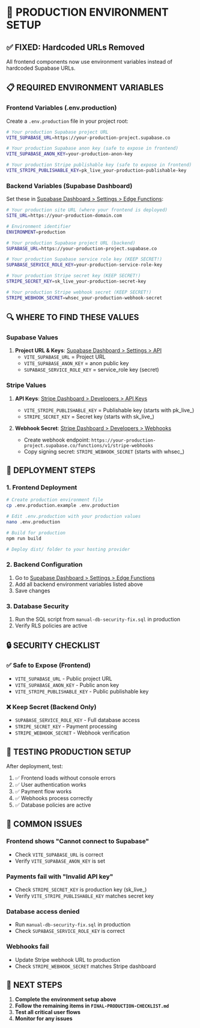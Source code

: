 # 🚀 PRODUCTION ENVIRONMENT SETUP

## ✅ FIXED: Hardcoded URLs Removed
All frontend components now use environment variables instead of hardcoded Supabase URLs.

## 📋 REQUIRED ENVIRONMENT VARIABLES

### Frontend Variables (.env.production)
Create a `.env.production` file in your project root:

```bash
# Your production Supabase project URL
VITE_SUPABASE_URL=https://your-production-project.supabase.co

# Your production Supabase anon key (safe to expose in frontend)
VITE_SUPABASE_ANON_KEY=your-production-anon-key

# Your production Stripe publishable key (safe to expose in frontend)
VITE_STRIPE_PUBLISHABLE_KEY=pk_live_your-production-publishable-key
```

### Backend Variables (Supabase Dashboard)
Set these in [Supabase Dashboard > Settings > Edge Functions](https://supabase.com/dashboard/project/your-project/settings/functions):

```bash
# Your production site URL (where your frontend is deployed)
SITE_URL=https://your-production-domain.com

# Environment identifier
ENVIRONMENT=production

# Your production Supabase project URL (backend)
SUPABASE_URL=https://your-production-project.supabase.co

# Your production Supabase service role key (KEEP SECRET!)
SUPABASE_SERVICE_ROLE_KEY=your-production-service-role-key

# Your production Stripe secret key (KEEP SECRET!)
STRIPE_SECRET_KEY=sk_live_your-production-secret-key

# Your production Stripe webhook secret (KEEP SECRET!)
STRIPE_WEBHOOK_SECRET=whsec_your-production-webhook-secret
```

## 🔍 WHERE TO FIND THESE VALUES

### Supabase Values
1. **Project URL & Keys**: [Supabase Dashboard > Settings > API](https://supabase.com/dashboard/project/your-project/settings/api)
   - `VITE_SUPABASE_URL` = Project URL
   - `VITE_SUPABASE_ANON_KEY` = anon public key
   - `SUPABASE_SERVICE_ROLE_KEY` = service_role key (secret)

### Stripe Values
1. **API Keys**: [Stripe Dashboard > Developers > API Keys](https://dashboard.stripe.com/apikeys)
   - `VITE_STRIPE_PUBLISHABLE_KEY` = Publishable key (starts with pk_live_)
   - `STRIPE_SECRET_KEY` = Secret key (starts with sk_live_)

2. **Webhook Secret**: [Stripe Dashboard > Developers > Webhooks](https://dashboard.stripe.com/webhooks)
   - Create webhook endpoint: `https://your-production-project.supabase.co/functions/v1/stripe-webhooks`
   - Copy signing secret: `STRIPE_WEBHOOK_SECRET` (starts with whsec_)

## 🚀 DEPLOYMENT STEPS

### 1. Frontend Deployment
```bash
# Create production environment file
cp .env.production.example .env.production

# Edit .env.production with your production values
nano .env.production

# Build for production
npm run build

# Deploy dist/ folder to your hosting provider
```

### 2. Backend Configuration
1. Go to [Supabase Dashboard > Settings > Edge Functions](https://supabase.com/dashboard/project/your-project/settings/functions)
2. Add all backend environment variables listed above
3. Save changes

### 3. Database Security
1. Run the SQL script from `manual-db-security-fix.sql` in production
2. Verify RLS policies are active

## 🔒 SECURITY CHECKLIST

### ✅ Safe to Expose (Frontend)
- `VITE_SUPABASE_URL` - Public project URL
- `VITE_SUPABASE_ANON_KEY` - Public anon key
- `VITE_STRIPE_PUBLISHABLE_KEY` - Public publishable key

### ❌ Keep Secret (Backend Only)
- `SUPABASE_SERVICE_ROLE_KEY` - Full database access
- `STRIPE_SECRET_KEY` - Payment processing
- `STRIPE_WEBHOOK_SECRET` - Webhook verification

## 🧪 TESTING PRODUCTION SETUP

After deployment, test:
1. ✅ Frontend loads without console errors
2. ✅ User authentication works
3. ✅ Payment flow works
4. ✅ Webhooks process correctly
5. ✅ Database policies are active

## 🚨 COMMON ISSUES

### Frontend shows "Cannot connect to Supabase"
- Check `VITE_SUPABASE_URL` is correct
- Verify `VITE_SUPABASE_ANON_KEY` is set

### Payments fail with "Invalid API key"
- Check `STRIPE_SECRET_KEY` is production key (sk_live_)
- Verify `VITE_STRIPE_PUBLISHABLE_KEY` matches secret key

### Database access denied
- Run `manual-db-security-fix.sql` in production
- Check `SUPABASE_SERVICE_ROLE_KEY` is correct

### Webhooks fail
- Update Stripe webhook URL to production
- Check `STRIPE_WEBHOOK_SECRET` matches Stripe dashboard

## 📝 NEXT STEPS

1. **Complete the environment setup above**
2. **Follow the remaining items in `FINAL-PRODUCTION-CHECKLIST.md`**
3. **Test all critical user flows**
4. **Monitor for any issues** 